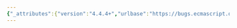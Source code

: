 ```yaml
---
{"_attributes":{"version":"4.4.4+","urlbase":"https://bugs.ecmascript.org/","maintainer":"dherman@mozilla.com"},"bug":{"bug_id":3060,"creation_ts":"2014-07-24 12:29:00 -0700","short_desc":"24.1.4.3 ArrayBuffer.prototype.slice: Check new ArrayBuffer is not neutered","delta_ts":"2014-08-25 08:29:20 -0700","product":"Draft for 6th Edition","component":"technical issue","version":"Rev 26: July 18, 2014 Draft","rep_platform":"All","op_sys":"All","bug_status":"RESOLVED","resolution":"FIXED","priority":"Normal","bug_severity":"normal","everconfirmed":true,"reporter":{"uid":"andrebargull","name":"André Bargull"},"assigned_to":{"uid":"allen","name":"Allen Wirfs-Brock"},"long_desc":[{"commentid":9535,"comment_count":0,"who":{"uid":"andrebargull","name":"André Bargull"},"bug_when":"2014-07-24 12:29:39 -0700","thetext":"24.1.4.3 ArrayBuffer.prototype.slice ( start , end )\n\nAdd a check that `new` is not a neutered array buffer.\n\n\nTest case:\n---\nlet buf = new ArrayBuffer(0);\nbuf.constructor = function Constructor(len) {\n  let _new = new ArrayBuffer(len);\n  // Internal API call to neuter array buffer\n  neuterArrayBuffer(_new);\n  return _new;\n};\nbuf.slice(0);\n---"},{"commentid":9541,"comment_count":1,"who":{"uid":"allen","name":"Allen Wirfs-Brock"},"bug_when":"2014-07-24 15:16:39 -0700","thetext":"fixed in rev27 editor's draft"},{"commentid":9874,"comment_count":2,"who":{"uid":"allen","name":"Allen Wirfs-Brock"},"bug_when":"2014-08-25 08:29:20 -0700","thetext":"fixed in rev27 draft"}]}}
---
```

